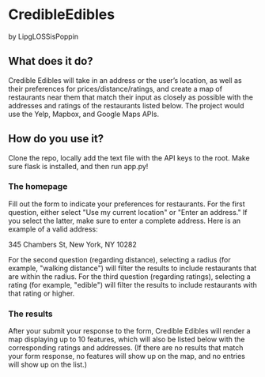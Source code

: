 # CredibleEdibles
by LipgLOSSisPoppin


## What does it do?

Credible Edibles will take in an address or the user’s location, as well as their preferences for prices/distance/ratings, and create a map of restaurants near them that match their input as closely as possible with the addresses and ratings of the restaurants listed below. The project would use the Yelp, Mapbox, and Google Maps APIs.

## How do you use it?

Clone the repo, locally add the text file with the API keys to the root. Make sure flask is installed, and then run app.py!

### The homepage

Fill out the form to indicate your preferences for restaurants.
For the first question, either select "Use my current location" or "Enter an address." If you select the latter, make sure to enter a complete address. Here is an example of a valid address:

345 Chambers St, New York, NY 10282

For the second question (regarding distance), selecting a radius (for example, "walking distance") will filter the results to include restaurants that are within the radius.
For the third question (regarding ratings), selecting a rating (for example, "edible") will filter the results to include restaurants with that rating or higher.

### The results

After your submit your response to the form, Credible Edibles will render a map displaying up to 10 features, which will also be listed below with the corresponding ratings and addresses. (If there are no results that match your form response, no features will show up on the map, and no entries will show up on the list.)